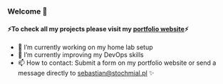 ### Welcome 👋
#### ⚡To check all my projects please visit my [portfolio website](https://stochmial.pl)⚡
- 🔭 I’m currently working on my home lab setup
- 🌱 I’m currently improving my DevOps skills
- 📫 How to contact: Submit a form on my portfolio website or send a message directly to [sebastian@stochmial.pl](mailto:sebastian@stochmial.pl) ✨

<!--
**Naithcots/Naithcots** is a ✨ _special_ ✨ repository because its `README.md` (this file) appears on your GitHub profile.

Here are some ideas to get you started:

- 🔭 I’m currently working on ...
- 🌱 I’m currently learning ...
- 👯 I’m looking to collaborate on ...
- 🤔 I’m looking for help with ...
- 💬 Ask me about ...
- 📫 How to reach me: ...
- 😄 Pronouns: ...
- ⚡ Fun fact: ...
-->
